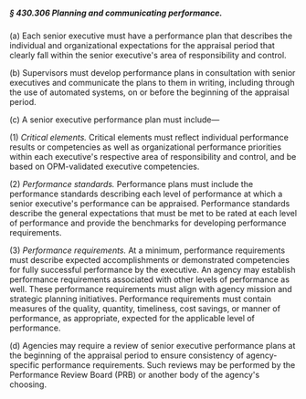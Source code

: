 ##### § 430.306 Planning and communicating performance. #####

(a) Each senior executive must have a performance plan that describes the individual and organizational expectations for the appraisal period that clearly fall within the senior executive's area of responsibility and control.

(b) Supervisors must develop performance plans in consultation with senior executives and communicate the plans to them in writing, including through the use of automated systems, on or before the beginning of the appraisal period.

(c) A senior executive performance plan must include—

(1) *Critical elements.* Critical elements must reflect individual performance results or competencies as well as organizational performance priorities within each executive's respective area of responsibility and control, and be based on OPM-validated executive competencies.

(2) *Performance standards.* Performance plans must include the performance standards describing each level of performance at which a senior executive's performance can be appraised. Performance standards describe the general expectations that must be met to be rated at each level of performance and provide the benchmarks for developing performance requirements.

(3) *Performance requirements.* At a minimum, performance requirements must describe expected accomplishments or demonstrated competencies for fully successful performance by the executive. An agency may establish performance requirements associated with other levels of performance as well. These performance requirements must align with agency mission and strategic planning initiatives. Performance requirements must contain measures of the quality, quantity, timeliness, cost savings, or manner of performance, as appropriate, expected for the applicable level of performance.

(d) Agencies may require a review of senior executive performance plans at the beginning of the appraisal period to ensure consistency of agency-specific performance requirements. Such reviews may be performed by the Performance Review Board (PRB) or another body of the agency's choosing.